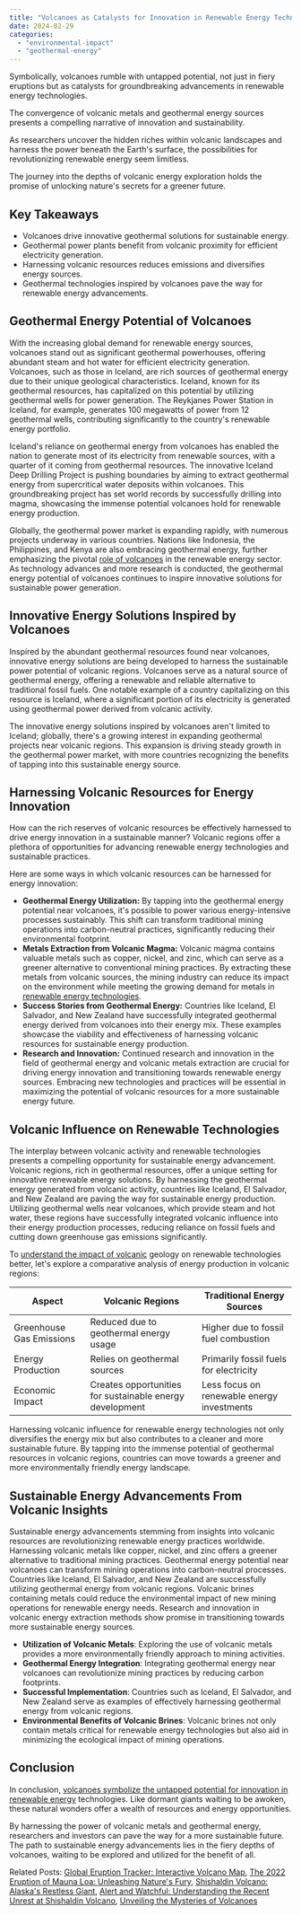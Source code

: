 ```yaml
---
title: "Volcanoes as Catalysts for Innovation in Renewable Energy Technologies"
date: 2024-02-29
categories: 
  - "environmental-impact"
  - "geothermal-energy"
---
```


Symbolically, volcanoes rumble with untapped potential, not just in fiery eruptions but as catalysts for groundbreaking advancements in renewable energy technologies.

The convergence of volcanic metals and geothermal energy sources presents a compelling narrative of innovation and sustainability.

As researchers uncover the hidden riches within volcanic landscapes and harness the power beneath the Earth's surface, the possibilities for revolutionizing renewable energy seem limitless.

The journey into the depths of volcanic energy exploration holds the promise of unlocking nature's secrets for a greener future.

## Key Takeaways

- Volcanoes drive innovative geothermal solutions for sustainable energy.
- Geothermal power plants benefit from volcanic proximity for efficient electricity generation.
- Harnessing volcanic resources reduces emissions and diversifies energy sources.
- Geothermal technologies inspired by volcanoes pave the way for renewable energy advancements.

## Geothermal Energy Potential of Volcanoes

With the increasing global demand for renewable energy sources, volcanoes stand out as significant geothermal powerhouses, offering abundant steam and hot water for efficient electricity generation. Volcanoes, such as those in Iceland, are rich sources of geothermal energy due to their unique geological characteristics. Iceland, known for its geothermal resources, has capitalized on this potential by utilizing geothermal wells for power generation. The Reykjanes Power Station in Iceland, for example, generates 100 megawatts of power from 12 geothermal wells, contributing significantly to the country's renewable energy portfolio.

Iceland's reliance on geothermal energy from volcanoes has enabled the nation to generate most of its electricity from renewable sources, with a quarter of it coming from geothermal resources. The innovative Iceland Deep Drilling Project is pushing boundaries by aiming to extract geothermal energy from supercritical water deposits within volcanoes. This groundbreaking project has set world records by successfully drilling into magma, showcasing the immense potential volcanoes hold for renewable energy production.

Globally, the geothermal power market is expanding rapidly, with numerous projects underway in various countries. Nations like Indonesia, the Philippines, and Kenya are also embracing geothermal energy, further emphasizing the pivotal [role of volcanoes](https://magmamatters.com/the-role-of-volcanoes-in-earths-carbon-cycle-5/ "The Role Of Volcanoes In Earth’s Carbon Cycle") in the renewable energy sector. As technology advances and more research is conducted, the geothermal energy potential of volcanoes continues to inspire innovative solutions for sustainable power generation.

## Innovative Energy Solutions Inspired by Volcanoes

Inspired by the abundant geothermal resources found near volcanoes, innovative energy solutions are being developed to harness the sustainable power potential of volcanic regions. Volcanoes serve as a natural source of geothermal energy, offering a renewable and reliable alternative to traditional fossil fuels. One notable example of a country capitalizing on this resource is Iceland, where a significant portion of its electricity is generated using geothermal power derived from volcanic activity.

The innovative energy solutions inspired by volcanoes aren't limited to Iceland; globally, there's a growing interest in expanding geothermal projects near volcanic regions. This expansion is driving steady growth in the geothermal power market, with more countries recognizing the benefits of tapping into this sustainable energy source.

## Harnessing Volcanic Resources for Energy Innovation

How can the rich reserves of volcanic resources be effectively harnessed to drive energy innovation in a sustainable manner? Volcanic regions offer a plethora of opportunities for advancing renewable energy technologies and sustainable practices.

Here are some ways in which volcanic resources can be harnessed for energy innovation:

- **Geothermal Energy Utilization:** By tapping into the geothermal energy potential near volcanoes, it's possible to power various energy-intensive processes sustainably. This shift can transform traditional mining operations into carbon-neutral practices, significantly reducing their environmental footprint.
- **Metals Extraction from Volcanic Magma:** Volcanic magma contains valuable metals such as copper, nickel, and zinc, which can serve as a greener alternative to conventional mining practices. By extracting these metals from volcanic sources, the mining industry can reduce its impact on the environment while meeting the growing demand for metals in [renewable energy technologies](https://magmamatters.com/geothermal-energy-and-its-volcanic-origins/ "Geothermal Energy and Its Volcanic Origins").
- **Success Stories from Geothermal Energy:** Countries like Iceland, El Salvador, and New Zealand have successfully integrated geothermal energy derived from volcanoes into their energy mix. These examples showcase the viability and effectiveness of harnessing volcanic resources for sustainable energy production.
- **Research and Innovation:** Continued research and innovation in the field of geothermal energy and volcanic metals extraction are crucial for driving energy innovation and transitioning towards renewable energy sources. Embracing new technologies and practices will be essential in maximizing the potential of volcanic resources for a more sustainable energy future.

## Volcanic Influence on Renewable Technologies

The interplay between volcanic activity and renewable technologies presents a compelling opportunity for sustainable energy advancement. Volcanic regions, rich in geothermal resources, offer a unique setting for innovative renewable energy solutions. By harnessing the geothermal energy generated from volcanic activity, countries like Iceland, El Salvador, and New Zealand are paving the way for sustainable energy production. Utilizing geothermal wells near volcanoes, which provide steam and hot water, these regions have successfully integrated volcanic influence into their energy production processes, reducing reliance on fossil fuels and cutting down greenhouse gas emissions significantly.

To [understand the impact of volcanic](https://magmamatters.com/understanding-volcanic-formation-a-comprehensive-guide/ "Understanding Volcanic Formation: A Comprehensive Guide") geology on renewable technologies better, let's explore a comparative analysis of energy production in volcanic regions:

| **Aspect** | **Volcanic Regions** | **Traditional Energy Sources** |
| --- | --- | --- |
| Greenhouse Gas Emissions | Reduced due to geothermal energy usage | Higher due to fossil fuel combustion |
| Energy Production | Relies on geothermal sources | Primarily fossil fuels for electricity |
| Economic Impact | Creates opportunities for sustainable energy development | Less focus on renewable energy investments |

Harnessing volcanic influence for renewable energy technologies not only diversifies the energy mix but also contributes to a cleaner and more sustainable future. By tapping into the immense potential of geothermal resources in volcanic regions, countries can move towards a greener and more environmentally friendly energy landscape.

## Sustainable Energy Advancements From Volcanic Insights

Sustainable energy advancements stemming from insights into volcanic resources are revolutionizing renewable energy practices worldwide. Harnessing volcanic metals like copper, nickel, and zinc offers a greener alternative to traditional mining practices. Geothermal energy potential near volcanoes can transform mining operations into carbon-neutral processes. Countries like Iceland, El Salvador, and New Zealand are successfully utilizing geothermal energy from volcanic regions. Volcanic brines containing metals could reduce the environmental impact of new mining operations for renewable energy needs. Research and innovation in volcanic energy extraction methods show promise in transitioning towards more sustainable energy sources.

- **Utilization of Volcanic Metals**: Exploring the use of volcanic metals provides a more environmentally friendly approach to mining activities.
- **Geothermal Energy Integration**: Integrating geothermal energy near volcanoes can revolutionize mining practices by reducing carbon footprints.
- **Successful Implementation**: Countries such as Iceland, El Salvador, and New Zealand serve as examples of effectively harnessing geothermal energy from volcanic regions.
- **Environmental Benefits of Volcanic Brines**: Volcanic brines not only contain metals critical for renewable energy technologies but also aid in minimizing the ecological impact of mining operations.

## Conclusion

In conclusion, [volcanoes symbolize the untapped potential for innovation in renewable energy](https://magmamatters.com/the-art-and-science-of-volcano-monitoring/ "The Art and Science of Volcano Monitoring") technologies. Like dormant giants waiting to be awoken, these natural wonders offer a wealth of resources and energy opportunities.

By harnessing the power of volcanic metals and geothermal energy, researchers and investors can pave the way for a more sustainable future. The path to sustainable energy advancements lies in the fiery depths of volcanoes, waiting to be explored and utilized for the benefit of all.

Related Posts: [Global Eruption Tracker: Interactive Volcano Map](https://magmamatters.com/global-eruption-tracker-interactive-volcano-map/), [The 2022 Eruption of Mauna Loa: Unleashing Nature's Fury](https://magmamatters.com/the-2022-eruption-of-mauna-loa-unleashing-natures-fury/), [Shishaldin Volcano: Alaska's Restless Giant](https://magmamatters.com/shishaldin-volcano-alaskas-restless-giant/), [Alert and Watchful: Understanding the Recent Unrest at Shishaldin Volcano](https://magmamatters.com/alert-and-watchful-understanding-the-recent-unrest-at-shishaldin-volcano/), [Unveiling the Mysteries of Volcanoes](https://magmamatters.com/unveiling-the-mysteries-of-volcanoes/)
